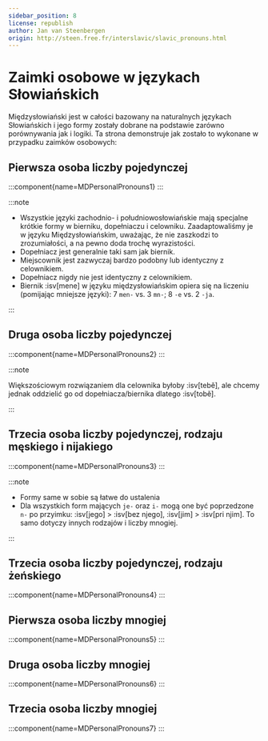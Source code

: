 ```yaml
---
sidebar_position: 8
license: republish
author: Jan van Steenbergen
origin: http://steen.free.fr/interslavic/slavic_pronouns.html
---
```


# Zaimki osobowe w językach Słowiańskich

Międzysłowiański jest w całości bazowany na naturalnych językach Słowiańskich i jego formy zostały dobrane na podstawie zarówno porównywania jak i logiki. Ta strona demonstruje jak zostało to wykonane w przypadku zaimków osobowych:

## Pierwsza osoba liczby pojedynczej

:::component{name=MDPersonalPronouns1}
:::

:::note

- Wszystkie języki zachodnio- i południowosłowiańskie mają specjalne krótkie formy w bierniku, dopełniaczu i celowniku. Zaadaptowaliśmy je w języku Międzysłowiańskim, uważając, że nie zaszkodzi to zrozumiałości, a na pewno doda trochę wyrazistości.
- Dopełniacz jest generalnie taki sam jak biernik.
- Miejscownik jest zazwyczaj bardzo podobny lub identyczny z celownikiem.
- Dopełniacz nigdy nie jest identyczny z celownikiem.
- Biernik :isv[mene] w języku międzysłowiańskim opiera się na liczeniu (pomijając mniejsze języki): 7 `men-` vs. 3 `mn-`; 8 `-e` vs. 2 `-ja`.

:::

## Druga osoba liczby pojedynczej

:::component{name=MDPersonalPronouns2}
:::

:::note

Większościowym rozwiązaniem dla celownika byłoby :isv[tebě], ale chcemy jednak oddzielić go od dopełniacza/biernika dlatego :isv[tobě].

:::

## Trzecia osoba liczby pojedynczej, rodzaju męskiego i nijakiego

:::component{name=MDPersonalPronouns3}
:::

:::note

- Formy same w sobie są łatwe do ustalenia
- Dla wszystkich form mających `je-` oraz `i-` mogą one być poprzedzone `n-` po przyimku: :isv[jego] > :isv[bez njego], :isv[jim] > :isv[pri njim]. To samo dotyczy innych rodzajów i liczby mnogiej.
  
:::

## Trzecia osoba liczby pojedynczej, rodzaju żeńskiego

:::component{name=MDPersonalPronouns4}
:::

## Pierwsza osoba liczby mnogiej

:::component{name=MDPersonalPronouns5}
:::

## Druga osoba liczby mnogiej

:::component{name=MDPersonalPronouns6}
:::

## Trzecia osoba liczby mnogiej

:::component{name=MDPersonalPronouns7}
:::
